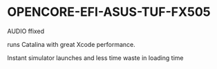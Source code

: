 # OPENCORE-EFI-ASUS-TUF-FX505

AUDIO ffixed

runs Catalina with great Xcode performance.

Instant simulator launches and less time waste in loading time
